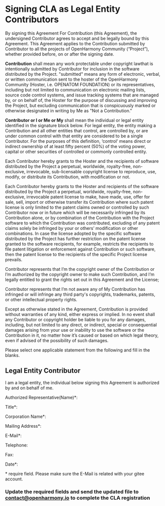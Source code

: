 # Signing CLA as Legal Entity Contributors<a name="EN-US_TOPIC_0000001055546496"></a>

By signing this Agreement For Contribution \(this Agreement\), the undersigned Contributor agrees to accept and be legally bound by this Agreement. This Agreement applies to the Contribution submitted by Contributor to all the projects of OpenHarmony Community \(“Project”\), whether provided before, on or after the signing date.

**Contribution**  shall mean any work protectable under copyright lawthat is intentionally submitted by Contributor for inclusion in the software distributed by the Project. "submitted" means any form of electronic, verbal, or written communication sent to the hoster of the OpenHarmony Community \(Hoster, i.e. OPENATOM FOUNDATION\) or its representatives, including but not limited to communication on electronic mailing lists, source code control systems, and issue tracking systems that are managed by, or on behalf of, the Hoster for the purpose of discussing and improving the Project, but excluding communication that is conspicuously marked or otherwise designated in writing by Me as "Not a Contribution."

**Contributor or I or Me or My**  shall mean the individual or legal entity identified in the signature block below. For legal entity, the entity making a Contribution and all other entities that control, are controlled by, or are under common control with that entity are considered to be a single Contributor. For the purposes of this definition, ‘control’ means direct or indirect ownership of at least fifty percent \(50%\) of the voting power, capital or other securities of controlled or commonly controlled entity.

Each Contributor hereby grants to the Hoster and the recipients of software distributed by the Project a perpetual, worldwide, royalty-free, non-exclusive, irrevocable, sub-licensable copyright license to reproduce, use, modify, or distribute its Contribution, with modification or not.

Each Contributor hereby grants to the Hoster and recipients of the software distributed by the Project a perpetual, worldwide, royalty-free, non-exclusive, irrevocable patent license to make, have made, use, offer for sale, sell, import or otherwise transfer its Contribution where such patent license is only limited to the patent claims owned or controlled by such Contributor now or in future which will be necessarily infringed by its Contribution alone, or by combination of the Contribution with the Project software to which the Contribution was contributed, excluding of any patent claims solely be infringed by your or others’ modification or other combinations. In case the license adopted by the specific software distributed by the Project has further restriction on the patent license granted to the software recipients, for example, restricts the recipients to file patent litigation or enforcement against Contribution or such software, then the patent license to the recipients of the specific Project license prevails.

Contributor represents that I’m the copyright owner of the Contribution or I’m authorized by the copyright owner to make such Contribution, and I’m legally entitled to grant the rights set out in this Agreement and the License;

Contributor represents that I’m not aware any of My Contribution has infringed or will infringe any third party's copyrights, trademarks, patents, or other intellectual property rights.

Except as otherwise stated in the Agreement, Contribution is provided without warranties of any kind, either express or implied. In no event shall any Contributor or copyright holder be liable to you for any damages, including, but not limited to any direct, or indirect, special or consequential damages arising from your use or inability to use the software or the Contribution in it, no matter how it’s caused or based on which legal theory, even if advised of the possibility of such damages.

Please select one applicable statement from the following and fill in the blanks.

## Legal Entity Contributor<a name="section6527172411358"></a>

I am a legal entity, the individual below signing this Agreement is authorized by and on behalf of me.

Authorized Representative\(Name\)\*:

Title\*:

Corporation Name\*:

Mailing Address\*:

E-Mail\*:

Telephone:

Fax:

Date\*:

\* require field. Please make sure the E-Mail is related with your gitee account.

### Update the required fields and send the updated file to contact@openharmony.io to complete the CLA registration